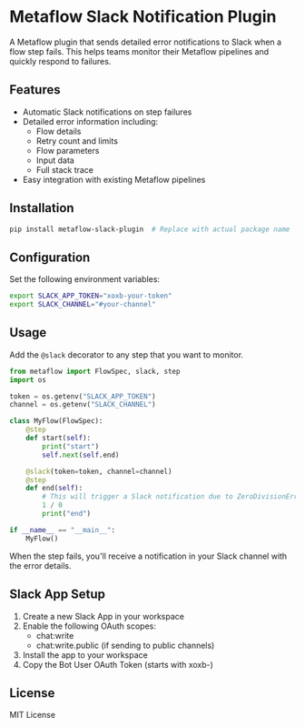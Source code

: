 # Metaflow Slack Notification Plugin

A Metaflow plugin that sends detailed error notifications to Slack when a flow step fails. This helps teams monitor their Metaflow pipelines and quickly respond to failures.

## Features

- Automatic Slack notifications on step failures
- Detailed error information including:
  - Flow details
  - Retry count and limits
  - Flow parameters
  - Input data
  - Full stack trace
- Easy integration with existing Metaflow pipelines

## Installation

```bash
pip install metaflow-slack-plugin  # Replace with actual package name
```

## Configuration

Set the following environment variables:

```bash
export SLACK_APP_TOKEN="xoxb-your-token"
export SLACK_CHANNEL="#your-channel"
```

## Usage

Add the `@slack` decorator to any step that you want to monitor.

```python
from metaflow import FlowSpec, slack, step
import os

token = os.getenv("SLACK_APP_TOKEN")
channel = os.getenv("SLACK_CHANNEL")

class MyFlow(FlowSpec):
    @step
    def start(self):
        print("start")
        self.next(self.end)

    @slack(token=token, channel=channel)
    @step
    def end(self):
        # This will trigger a Slack notification due to ZeroDivisionError
        1 / 0
        print("end")

if __name__ == "__main__":
    MyFlow()
```

When the step fails, you'll receive a notification in your Slack channel with the error details.

## Slack App Setup

1. Create a new Slack App in your workspace
2. Enable the following OAuth scopes:
    - chat:write
    - chat:write.public (if sending to public channels)
3. Install the app to your workspace
4. Copy the Bot User OAuth Token (starts with xoxb-)

## License

MIT License
